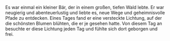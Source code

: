 Es war einmal ein kleiner Bär, der in einem großen, tiefen Wald lebte. Er war neugierig und abenteuerlustig und liebte es, neue Wege und geheimnisvolle Pfade zu entdecken. Eines Tages fand er eine versteckte Lichtung, auf der die schönsten Blumen blühten, die er je gesehen hatte. Von diesem Tag an besuchte er diese Lichtung jeden Tag und fühlte sich dort geborgen und frei.
